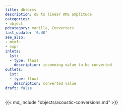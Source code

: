 ```yaml
---
title: dbtorms
description: dB to linear RMS amplitude
categories:
- object
pdcategory: vanilla, Converters
last_update: '0.40'
see_also:
- mtof~
- expr
inlets:
  1st:
  - type: float
    description: incomming value to be converted
outlets:
  1st:
  - type: float
    description: converted value
draft: false
---
```

{{< md_include "objects/acoustic-conversions.md" >}}
